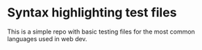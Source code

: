 # Syntax highlighting test files

This is a simple repo with basic testing files for the most common languages used in web dev.
